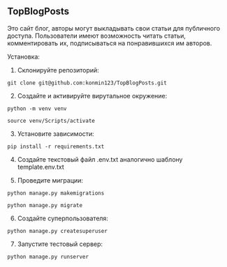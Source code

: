 ## TopBlogPosts

Это сайт блог, авторы могут выкладывать свои статьи для публичного доступа. Пользователи имеют возможность читать статьи, комментировать их, подписываться на понравившихся им авторов. 

Установка: 

1. Склонируйте репозиторий:

```
git clone git@github.com:konmin123/TopBlogPosts.git
```

2. Создайте и активируйте вирутальное окружение:

```
python -m venv venv
```

```
source venv/Scripts/activate
```

3. Установите зависимости:

```
pip install -r requirements.txt
```  

4. Создайте текстовый файл .env.txt аналогично шаблону template.env.txt

5. Проведите миграции:

```
python manage.py makemigrations
```

```
python manage.py migrate
```

6. Создайте суперпользователя:

```
python manage.py createsuperuser
```

7. Запустите тестовый сервер:

```
python manage.py runserver
```
